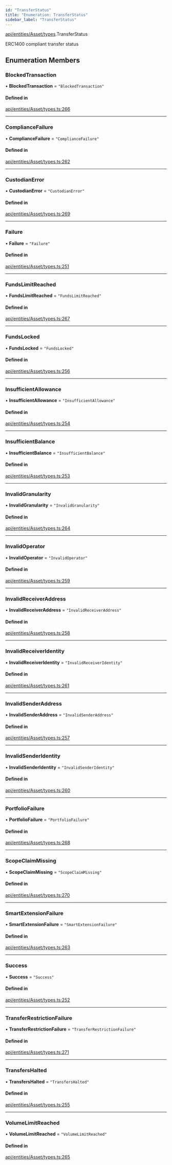 ```yaml
---
id: "TransferStatus"
title: "Enumeration: TransferStatus"
sidebar_label: "TransferStatus"
---
```


[api/entities/Asset/types](../../../../../../modules/API/Entities/Asset/Types/Types.md).TransferStatus

ERC1400 compliant transfer status

## Enumeration Members

### BlockedTransaction

• **BlockedTransaction** = ``"BlockedTransaction"``

#### Defined in

[api/entities/Asset/types.ts:266](https://github.com/PolymeshAssociation/polymesh-sdk/blob/fedc4714f/src/api/entities/Asset/types.ts#L266)

___

### ComplianceFailure

• **ComplianceFailure** = ``"ComplianceFailure"``

#### Defined in

[api/entities/Asset/types.ts:262](https://github.com/PolymeshAssociation/polymesh-sdk/blob/fedc4714f/src/api/entities/Asset/types.ts#L262)

___

### CustodianError

• **CustodianError** = ``"CustodianError"``

#### Defined in

[api/entities/Asset/types.ts:269](https://github.com/PolymeshAssociation/polymesh-sdk/blob/fedc4714f/src/api/entities/Asset/types.ts#L269)

___

### Failure

• **Failure** = ``"Failure"``

#### Defined in

[api/entities/Asset/types.ts:251](https://github.com/PolymeshAssociation/polymesh-sdk/blob/fedc4714f/src/api/entities/Asset/types.ts#L251)

___

### FundsLimitReached

• **FundsLimitReached** = ``"FundsLimitReached"``

#### Defined in

[api/entities/Asset/types.ts:267](https://github.com/PolymeshAssociation/polymesh-sdk/blob/fedc4714f/src/api/entities/Asset/types.ts#L267)

___

### FundsLocked

• **FundsLocked** = ``"FundsLocked"``

#### Defined in

[api/entities/Asset/types.ts:256](https://github.com/PolymeshAssociation/polymesh-sdk/blob/fedc4714f/src/api/entities/Asset/types.ts#L256)

___

### InsufficientAllowance

• **InsufficientAllowance** = ``"InsufficientAllowance"``

#### Defined in

[api/entities/Asset/types.ts:254](https://github.com/PolymeshAssociation/polymesh-sdk/blob/fedc4714f/src/api/entities/Asset/types.ts#L254)

___

### InsufficientBalance

• **InsufficientBalance** = ``"InsufficientBalance"``

#### Defined in

[api/entities/Asset/types.ts:253](https://github.com/PolymeshAssociation/polymesh-sdk/blob/fedc4714f/src/api/entities/Asset/types.ts#L253)

___

### InvalidGranularity

• **InvalidGranularity** = ``"InvalidGranularity"``

#### Defined in

[api/entities/Asset/types.ts:264](https://github.com/PolymeshAssociation/polymesh-sdk/blob/fedc4714f/src/api/entities/Asset/types.ts#L264)

___

### InvalidOperator

• **InvalidOperator** = ``"InvalidOperator"``

#### Defined in

[api/entities/Asset/types.ts:259](https://github.com/PolymeshAssociation/polymesh-sdk/blob/fedc4714f/src/api/entities/Asset/types.ts#L259)

___

### InvalidReceiverAddress

• **InvalidReceiverAddress** = ``"InvalidReceiverAddress"``

#### Defined in

[api/entities/Asset/types.ts:258](https://github.com/PolymeshAssociation/polymesh-sdk/blob/fedc4714f/src/api/entities/Asset/types.ts#L258)

___

### InvalidReceiverIdentity

• **InvalidReceiverIdentity** = ``"InvalidReceiverIdentity"``

#### Defined in

[api/entities/Asset/types.ts:261](https://github.com/PolymeshAssociation/polymesh-sdk/blob/fedc4714f/src/api/entities/Asset/types.ts#L261)

___

### InvalidSenderAddress

• **InvalidSenderAddress** = ``"InvalidSenderAddress"``

#### Defined in

[api/entities/Asset/types.ts:257](https://github.com/PolymeshAssociation/polymesh-sdk/blob/fedc4714f/src/api/entities/Asset/types.ts#L257)

___

### InvalidSenderIdentity

• **InvalidSenderIdentity** = ``"InvalidSenderIdentity"``

#### Defined in

[api/entities/Asset/types.ts:260](https://github.com/PolymeshAssociation/polymesh-sdk/blob/fedc4714f/src/api/entities/Asset/types.ts#L260)

___

### PortfolioFailure

• **PortfolioFailure** = ``"PortfolioFailure"``

#### Defined in

[api/entities/Asset/types.ts:268](https://github.com/PolymeshAssociation/polymesh-sdk/blob/fedc4714f/src/api/entities/Asset/types.ts#L268)

___

### ScopeClaimMissing

• **ScopeClaimMissing** = ``"ScopeClaimMissing"``

#### Defined in

[api/entities/Asset/types.ts:270](https://github.com/PolymeshAssociation/polymesh-sdk/blob/fedc4714f/src/api/entities/Asset/types.ts#L270)

___

### SmartExtensionFailure

• **SmartExtensionFailure** = ``"SmartExtensionFailure"``

#### Defined in

[api/entities/Asset/types.ts:263](https://github.com/PolymeshAssociation/polymesh-sdk/blob/fedc4714f/src/api/entities/Asset/types.ts#L263)

___

### Success

• **Success** = ``"Success"``

#### Defined in

[api/entities/Asset/types.ts:252](https://github.com/PolymeshAssociation/polymesh-sdk/blob/fedc4714f/src/api/entities/Asset/types.ts#L252)

___

### TransferRestrictionFailure

• **TransferRestrictionFailure** = ``"TransferRestrictionFailure"``

#### Defined in

[api/entities/Asset/types.ts:271](https://github.com/PolymeshAssociation/polymesh-sdk/blob/fedc4714f/src/api/entities/Asset/types.ts#L271)

___

### TransfersHalted

• **TransfersHalted** = ``"TransfersHalted"``

#### Defined in

[api/entities/Asset/types.ts:255](https://github.com/PolymeshAssociation/polymesh-sdk/blob/fedc4714f/src/api/entities/Asset/types.ts#L255)

___

### VolumeLimitReached

• **VolumeLimitReached** = ``"VolumeLimitReached"``

#### Defined in

[api/entities/Asset/types.ts:265](https://github.com/PolymeshAssociation/polymesh-sdk/blob/fedc4714f/src/api/entities/Asset/types.ts#L265)
